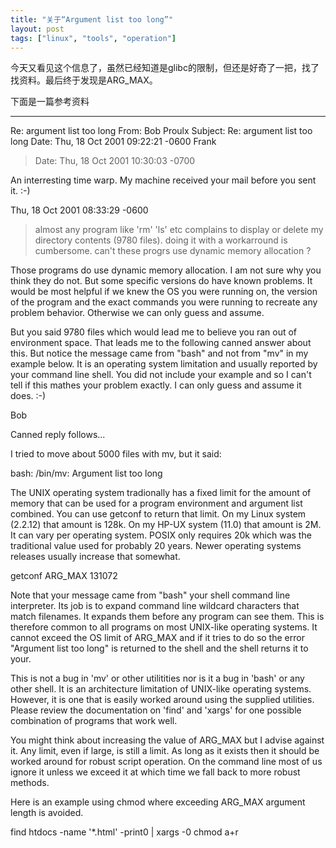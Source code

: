 ```yaml
---
title: "关于“Argument list too long”"
layout: post
tags: ["linux", "tools", "operation"]
---
```


今天又看见这个信息了，虽然已经知道是glibc的限制，但还是好奇了一把，找了找资料。最后终于发现是ARG_MAX。

<!-- more -->
下面是一篇参考资料

----------------------------------------------------------------------------
Re: argument list too long
From: Bob Proulx Subject: Re: argument list too long Date: Thu, 18 Oct 2001 09:22:21 -0600
Frank

> Date: Thu, 18 Oct 2001 10:30:03 -0700

An interresting time warp. My machine received your mail before you
sent it. :-)

Thu, 18 Oct 2001 08:33:29 -0600

> almost any program like 'rm' 'ls' etc complains to display
> or delete my directory contents (9780 files). doing it
> with a workarround is cumbersome. can't these progrs use dynamic
> memory allocation ?

Those programs do use dynamic memory allocation. I am not sure why
you think they do not. But some specific versions do have known
problems. It would be most helpful if we knew the OS you were running
on, the version of the program and the exact commands you were running
to recreate any problem behavior. Otherwise we can only guess and
ass*u*me.

But you said 9780 files which would lead me to believe you ran out of
environment space. That leads me to the following canned answer about
this. But notice the message came from "bash" and not from "mv" in my
example below. It is an operating system limitation and usually
reported by your command line shell. You did not include your example
and so I can't tell if this mathes your problem exactly. I can only
guess and assume it does. :-)

Bob


Canned reply follows...

I tried to move about 5000 files with mv, but it said:

bash: /bin/mv: Argument list too long

The UNIX operating system tradionally has a fixed limit for the amount
of memory that can be used for a program environment and argument list
combined. You can use getconf to return that limit. On my Linux system
(2.2.12) that amount is 128k. On my HP-UX system (11.0) that amount is
2M. It can vary per operating system. POSIX only requires 20k which
was the traditional value used for probably 20 years. Newer operating
systems releases usually increase that somewhat.

getconf ARG_MAX
131072

Note that your message came from "bash" your shell command line
interpreter. Its job is to expand command line wildcard characters
that match filenames. It expands them before any program can see
them. This is therefore common to all programs on most UNIX-like
operating systems. It cannot exceed the OS limit of ARG_MAX and if it
tries to do so the error "Argument list too long" is returned to the
shell and the shell returns it to your.

This is not a bug in 'mv' or other utilitities nor is it a bug in 'bash'
or any other shell. It is an architecture limitation of UNIX-like
operating systems. However, it is one that is easily worked around
using the supplied utilities. Please review the documentation on 'find'
and 'xargs' for one possible combination of programs that work well.

You might think about increasing the value of ARG_MAX but I advise
against it. Any limit, even if large, is still a limit. As long as it
exists then it should be worked around for robust script operation. On
the command line most of us ignore it unless we exceed it at which time
we fall back to more robust methods.

Here is an example using chmod where exceeding ARG_MAX argument length
is avoided.

find htdocs -name '*.html' -print0 | xargs -0 chmod a+r
